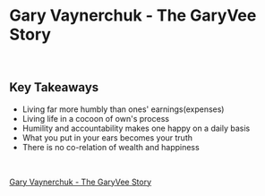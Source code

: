 
# Gary Vaynerchuk - The GaryVee Story
<br>

## Key Takeaways <br>

* Living far more humbly than ones' earnings(expenses) 
* Living life in a cocoon of own's process
* Humility and accountability makes one happy on a daily basis
* What you put in your ears becomes your truth
* There is no co-relation of wealth and happiness

<br>

[Gary Vaynerchuk - The GaryVee Story](https://justin.quest/episodes/gary-vaynerchuk) 
